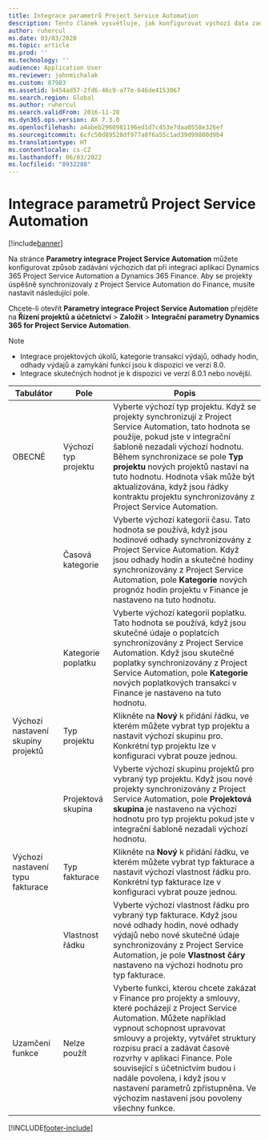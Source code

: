 ```yaml
---
title: Integrace parametrů Project Service Automation
description: Tento článek vysvětluje, jak konfigurovat výchozí data zadávaná při integraci Microsoft Dynamics 365 for Project Service Automation s Microsoft Microsoft Dynamics 365 Finance.
author: ruhercul
ms.date: 03/03/2020
ms.topic: article
ms.prod: ''
ms.technology: ''
audience: Application User
ms.reviewer: johnmichalak
ms.custom: 87983
ms.assetid: b454ad57-2fd6-46c9-a77e-646de4153067
ms.search.region: Global
ms.author: ruhercul
ms.search.validFrom: 2016-11-28
ms.dyn365.ops.version: AX 7.3.0
ms.openlocfilehash: a4abeb2960981196ed1d7c453e7daa0558e326ef
ms.sourcegitcommit: 6cfc50d89528df977a8f6a55c1ad39d99800d9b4
ms.translationtype: HT
ms.contentlocale: cs-CZ
ms.lasthandoff: 06/03/2022
ms.locfileid: "8932288"
---
```

# <a name="project-service-automation-integration-parameters"></a>Integrace parametrů Project Service Automation

[!include[banner](../includes/banner.md)]

Na stránce **Parametry integrace Project Service Automation** můžete konfigurovat způsob zadávání výchozích dat při integraci aplikací Dynamics 365 Project Service Automation a Dynamics 365 Finance. Aby se projekty úspěšně synchronizovaly z Project Service Automation do Finance, musíte nastavit následující pole.

Chcete-li otevřít **Parametry integrace Project Service Automation** přejděte na **Řízení projektů a účetnictví** \> **Založit** \> **Integrační parametry Dynamics 365 for Project Service Automation**. 

> [!NOTE]
> - Integrace projektových úkolů, kategorie transakcí výdajů, odhady hodin, odhady výdajů a zamykání funkcí jsou k dispozici ve verzi 8.0.
> - Integrace skutečných hodnot je k dispozici ve verzi 8.0.1 nebo novější.


| Tabulátor                    | Pole                | Popis |
|------------------------|----------------------|-------------|
| OBECNÉ                | Výchozí typ projektu | Vyberte výchozí typ projektu. Když se projekty synchronizují z Project Service Automation, tato hodnota se použije, pokud jste v integrační šabloně nezadali výchozí hodnotu. Během synchronizace se pole **Typ projektu** nových projektů nastaví na tuto hodnotu. Hodnota však může být aktualizována, když jsou řádky kontraktu projektu synchronizovány z Project Service Automation. |
|                        | Časová kategorie        | Vyberte výchozí kategorii času. Tato hodnota se používá, když jsou hodinové odhady synchronizovány z Project Service Automation. Když jsou odhady hodin a skutečné hodiny synchronizovány z Project Service Automation, pole **Kategorie** nových prognóz hodin projektu v Finance je nastaveno na tuto hodnotu. |
|                        | Kategorie poplatku         | Vyberte výchozí kategorii poplatku. Tato hodnota se používá, když jsou skutečné údaje o poplatcích synchronizovány z Project Service Automation. Když jsou skutečné poplatky synchronizovány z Project Service Automation, pole **Kategorie** nových poplatkových transakcí v Finance je nastaveno na tuto hodnotu. |
| Výchozí nastavení skupiny projektů | Typ projektu         | Klikněte na **Nový** k přidání řádku, ve kterém můžete vybrat typ projektu a nastavit výchozí skupinu pro. Konkrétní typ projektu lze v konfiguraci vybrat pouze jednou. |
|                        | Projektová skupina        | Vyberte výchozí skupinu projektů pro vybraný typ projektu. Když jsou nové projekty synchronizovány z Project Service Automation, pole **Projektová skupina** je nastaveno na výchozí hodnotu pro typ projektu pokud jste v integrační šabloně nezadali výchozí hodnotu. |
| Výchozí nastavení typu fakturace  | Typ fakturace         | Klikněte na **Nový** k přidání řádku, ve kterém můžete vybrat typ fakturace a nastavit výchozí vlastnost řádku pro. Konkrétní typ fakturace lze v konfiguraci vybrat pouze jednou. |
|                        | Vlastnost řádku        | Vyberte výchozí vlastnost řádku pro vybraný typ fakturace. Když jsou nové odhady hodin, nové odhady výdajů nebo nové skutečné údaje synchronizovány z Project Service Automation, je pole **Vlastnost čáry** nastaveno na výchozí hodnotu pro typ fakturace. |
| Uzamčení funkce  | Nelze použít       | Vyberte funkci, kterou chcete zakázat v Finance pro projekty a smlouvy, které pocházejí z Project Service Automation. Můžete například vypnout schopnost upravovat smlouvy a projekty, vytvářet struktury rozpisu prací a zadávat časové rozvrhy v aplikaci Finance. Pole související s účetnictvím budou i nadále povolena, i když jsou v nastavení parametrů zpřístupněna. Ve výchozím nastavení jsou povoleny všechny funkce. |


[!INCLUDE[footer-include](../includes/footer-banner.md)]